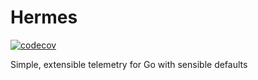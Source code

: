 # Hermes

[![codecov](https://codecov.io/gh/davidbacisin/hermes/branch/main/graph/badge.svg?token=Y5PB7T31F2)](https://codecov.io/gh/davidbacisin/hermes)

Simple, extensible telemetry for Go with sensible defaults
